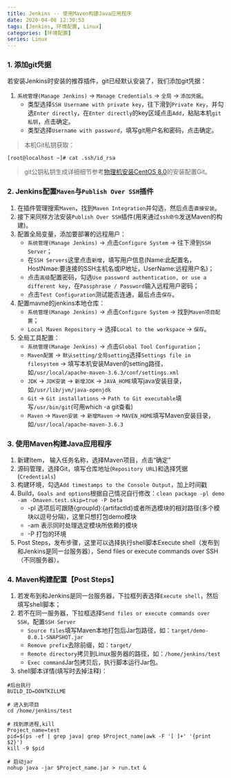 ```yaml
---
title: Jenkins -- 使用Maven构建Java应用程序
date: 2020-04-08 12:30:53
tags: [Jenkins, 环境配置, Linux]
categories: [环境配置]
series: Linux
---
```


### 1. 添加git凭据
若安装Jenkins时安装的推荐插件，git已经默认安装了，我们添加git凭据：
1. `系统管理(Manage Jenkins)` -> `Manage Credentials` -> `全局` -> `添加凭据`。
    * 类型选择`SSH Username with private key`，往下滑到`Private Key`，并勾选`Enter directly`，在`Enter directly`的key区域点击`Add`，粘贴本机`git私钥`，点击确定。
    * 类型选择`Username with password`，填写git用户名和密码，点击确定。


> 本机Git私钥获取：
``` shell
[root@localhost ~]# cat .ssh/id_rsa
```

> git公钥私钥生成详细细节参考[物理机安装CentOS 8.0](https://my.oschina.net/chaoo/blog/4709339)的安装配置Git。

### 2. Jenkins配置`Maven`与`Publish Over SSH`插件
1. 在插件管理搜索`Maven`，找到`Maven Integration`并勾选，然后点击`直接安装`。
2. 接下来同样方法安装`Publish Over SSH`插件(用来通过`ssh命令`发送Maven的构建)。
3. 配置全局变量，添加要部署的远程用户：
    * `系统管理(Manage Jenkins)` -> 点击`Configure System` -> 往下滑到`SSH Server`；
    * 在`SSH Servers`这里点击`新增`，填写用户信息(Name:此配置名，HostNmae:要连接的SSH主机名或IP地址，UserName:远程用户名)；
    * 点击`高级`配置密码，勾选`Use password authentication, or use a different key`，在`Passphrase / Password`输入远程用户密码；
    * 点击`Test Configuration`测试能否连通，最后点击`保存`。
4. 配置mavne的jenkins本地仓库：
    * `系统管理(Manage Jenkins)` -> 点击`Configure System` -> 找到`Maven项目配置`；
    * `Local Maven Repository` -> 选择`Local to the workspace` -> `保存`。
5. 全局工具配置：
    * `系统管理(Manage Jenkins)` -> 点击`Global Tool Configuration`；
    * `Maven配置` -> `默认setting/全局setting`选择`Settings file in filesystem` -> 填写本机安装Maven的setting路径，如`/usr/local/apache-maven-3.6.3/conf/settings.xml`
    * `JDK` -> `JDK安装` -> `新增JDK` -> `JAVA_HOME`填写java安装目录，如`/usr/lib/jvm/java-openjdk`
    * `Git` -> `Git installations` -> `Path to Git executable`填写`/usr/bin/git`(可用which -a git查看)
    * `Maven` -> `Maven安装` -> `新增Maven` -> `MAVEN_HOME`填写Maven安装目录，如`/usr/local/apache-maven-3.6.3`


### 3. 使用Maven构建Java应用程序
1. 新建Item， 输入任务名称，选择Maven项目，点击“确定”
2. 源码管理，选择Git，填写仓库地址(`Repository URL`)和选择凭据(`Credentials`)
3. 构建环境，勾选`Add timestamps to the Console Output`，加上时间戳
4. Build，`Goals and options`根据自己情况自行修改：`clean package -pl demo -am -Dmaven.test.skip=true -P beta`
    * -pl 选项后可跟随{groupId}:{artifactId}或者所选模块的相对路径(多个模块以逗号分隔)，这里只想打包demo模块
    * -am 表示同时处理选定模块所依赖的模块
    * -P 打包的环境
5. Post Steps，发布步骤，这里可以选择执行shell脚本Execute shell（发布到和Jenkins是同一台服务器），Send files or execute commands over SSH（不同服务器）。

### 4. Maven构建配置【Post Steps】
1. 若发布到和Jenkins是同一台服务器，下拉框列表选择`Execute shell`，然后填写shell脚本；
2. 若不在同一服务器，下拉框选择`Send files or execute commands over SSH`，配置`SSH Server`
    + `Source files`填写Maven本地打包后Jar包路径，如：`target/demo-0.0.1-SNAPSHOT.jar`
    + `Remove prefix`去除前缀，如：`target/`
    + `Remote directory`拷贝到Linux服务器的路径，如：`/home/jenkins/test`
    + `Exec command`Jar包拷贝后，执行脚本运行Jar包。
3. shell脚本详情(填写时去掉注释)：
``` shell
#后台执行
BUILD_ID=DONTKILLME

# 进入到项目
cd /home/jenkins/test

# 找到原进程,kill
Project_name=test
pid=$(ps -ef | grep java| grep $Project_name|awk -F '[ ]+' '{print $2}')
kill -9 $pid

# 启动jar
nohup java -jar $Project_name.jar > run.txt &
```
